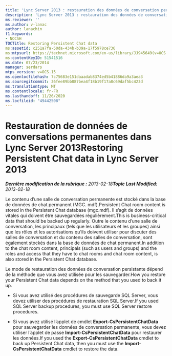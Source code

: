 ```yaml
---
title: 'Lync Server 2013 : restauration des données de conversation permanente'
description: 'Lync Server 2013 : restauration des données de conversation permanente.'
ms.reviewer: ''
ms.author: v-lanac
author: lanachin
f1.keywords:
- NOCSH
TOCTitle: Restoring Persistent Chat data
ms:assetid: c251a7fa-50da-434b-b39a-17f5978ce736
ms:mtpsurl: https://technet.microsoft.com/en-us/library/JJ945649(v=OCS.15)
ms:contentKeyID: 51541516
ms.date: 07/23/2014
manager: serdars
mtps_version: v=OCS.15
ms.openlocfilehash: 7c75683e151daaadab8374ed5b41886da9a3aea3
ms.sourcegitcommit: 36fee89bb887bea4f18b19f17a8c69daf5bc423d
ms.translationtype: MT
ms.contentlocale: fr-FR
ms.lasthandoff: 11/26/2020
ms.locfileid: "49442508"
---
```

# <a name="restoring-persistent-chat-data-in-lync-server-2013"></a><span data-ttu-id="1cf60-103">Restauration de données de conversations permanentes dans Lync Server 2013</span><span class="sxs-lookup"><span data-stu-id="1cf60-103">Restoring Persistent Chat data in Lync Server 2013</span></span>

<div data-xmlns="http://www.w3.org/1999/xhtml">

<div class="topic" data-xmlns="http://www.w3.org/1999/xhtml" data-msxsl="urn:schemas-microsoft-com:xslt" data-cs="https://msdn.microsoft.com/">

<div data-asp="https://msdn2.microsoft.com/asp">



</div>

<div id="mainSection">

<div id="mainBody"><span data-ttu-id="1cf60-104">

<span> </span></span><span class="sxs-lookup"><span data-stu-id="1cf60-104">

<span> </span></span></span>

<span data-ttu-id="1cf60-105">_**Dernière modification de la rubrique :** 2013-02-18_</span><span class="sxs-lookup"><span data-stu-id="1cf60-105">_**Topic Last Modified:** 2013-02-18_</span></span>

<span data-ttu-id="1cf60-106">Le contenu d’une salle de conversation permanente est stocké dans la base de données de chat permanent (MGC. mdf).</span><span class="sxs-lookup"><span data-stu-id="1cf60-106">Persistent Chat room content is stored in the Persistent Chat database (mgc.mdf).</span></span> <span data-ttu-id="1cf60-107">Il s’agit de données vitales qui doivent être sauvegardées régulièrement.</span><span class="sxs-lookup"><span data-stu-id="1cf60-107">This is business-critical data that should be backed up regularly.</span></span> <span data-ttu-id="1cf60-108">Outre le contenu d’une salle de conversation, les principaux (tels que les utilisateurs et les groupes) ainsi que les rôles et les autorisations qu’ils doivent utiliser pour discuter des salles de conversation et du contenu des salles de conversation, sont également stockés dans la base de données de chat permanent.</span><span class="sxs-lookup"><span data-stu-id="1cf60-108">In addition to the chat room content, principals (such as users and groups) and the roles and access that they have to chat rooms and chat room content, is also stored in the Persistent Chat database.</span></span>

<span data-ttu-id="1cf60-109">Le mode de restauration des données de conversation persistante dépend de la méthode que vous avez utilisée pour les sauvegarder.</span><span class="sxs-lookup"><span data-stu-id="1cf60-109">How you restore your Persistent Chat data depends on the method that you used to back it up.</span></span>

  - <span data-ttu-id="1cf60-110">Si vous avez utilisé des procédures de sauvegarde SQL Server, vous devez utiliser des procédures de restauration SQL Server.</span><span class="sxs-lookup"><span data-stu-id="1cf60-110">If you used SQL Server backup procedures, you must use SQL Server restore procedures.</span></span>

  - <span data-ttu-id="1cf60-111">Si vous avez utilisé l’applet de cmdlet **Export-CsPersistentChatData** pour sauvegarder les données de conversation permanente, vous devez utiliser l’applet de passe **Import-CsPersistentChatData** pour restaurer les données.</span><span class="sxs-lookup"><span data-stu-id="1cf60-111">If you used the **Export-CsPersistentChatData** cmdlet to back up Persistent Chat data, then you must use the **Import-CsPersistentChatData** cmdlet to restore the data.</span></span>

<span data-ttu-id="1cf60-112"></div>

<span> </span>

</div>

</div>

</span><span class="sxs-lookup"><span data-stu-id="1cf60-112"></div>

<span> </span>

</div>

</div>

</span></span></div>

